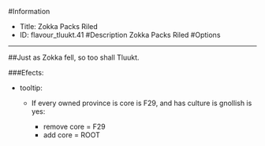 #Information
 - Title: Zokka Packs Riled
 - ID: flavour_tluukt.41
#Description
Zokka Packs Riled
#Options

___
##Just as Zokka fell, so too shall Tluukt.

###Efects:<ul><li>tooltip:</li><ul><li>If every owned province is core is F29, and  has culture is gnollish is yes:</li><ul><li>remove core = F29</li><li>add core = ROOT</li></ul></ul></ul>
